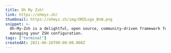 ```yaml
---
title: Oh My Zsh!
link: https://ohmyz.sh/
thumbnail: https://ohmyz.sh/img/OMZLogo_BnW.png
snippet: >-
  Oh-My-Zsh is a delightful, open source, community-driven framework for
  managing your ZSH configuration.
tags: ["terminal"]
createdAt: 2021-06-26T00:00:00.000Z
---
```

